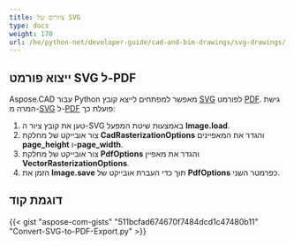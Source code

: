 ```yaml
---
title: ציורים של SVG
type: docs
weight: 170
url: /he/python-net/developer-guide/cad-and-bim-drawings/svg-drawings/
---
```


## **ייצוא פורמט SVG ל-PDF**

Aspose.CAD עבור Python מאפשר למפתחים לייצא קובץ [SVG](https://docs.fileformat.com/page-description-language/svg/) לפורמט [PDF](https://docs.fileformat.com/pdf/). גישת המרה מ-[SVG](https://docs.fileformat.com/page-description-language/svg/) ל-[PDF](https://docs.fileformat.com/pdf/) פועלת כך:

1. טען את קובץ ציור ה-SVG באמצעות שיטת המפעל **Image.load**.
1. צור אובייקט של מחלקת **CadRasterizationOptions** והגדר את המאפיינים **page_height** ו-**page_width**.
1. צור אובייקט של מחלקת **PdfOptions** והגדר את מאפיין **VectorRasterizationOptions**.
1. הזמן את **Image.save** תוך כדי העברת אובייקט של **PdfOptions** כפרמטר השני.

## דוגמת קוד

{{< gist "aspose-com-gists" "511bcfad674670f7484dcd1c47480b11" "Convert-SVG-to-PDF-Export.py" >}}
